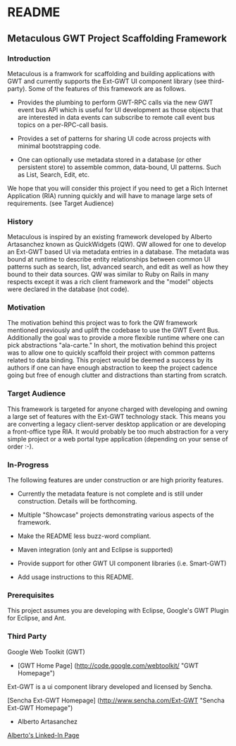 # README

## Metaculous GWT Project Scaffolding Framework

### Introduction
Metaculous is a framwork for scaffolding and building applications with GWT and currently supports the Ext-GWT UI component library (see third-party).  Some of the features of this framework are as follows.

* Provides the plumbing to perform GWT-RPC calls via the new GWT event bus API which is useful for UI development as those objects that are interested in data events can subscribe to remote call event bus topics on a per-RPC-call basis. 

* Provides a set of patterns for sharing UI code across projects with minimal bootstrapping code.

* One can optionally use metadata stored in a database (or other persistent store) to assemble common, data-bound, UI patterns.  Such as List, Search, Edit, etc.

We hope that you will consider this project if you need to get a Rich Internet Application (RIA) running quickly and will have to manage large sets of requirements. (see Target Audience)

### History
Metaculous is inspired by an existing framework developed by Alberto Artasanchez known as QuickWidgets (QW).  QW allowed for one to develop an Ext-GWT based UI via metadata entries in a database.  The metadata was bound at runtime to describe entity relationships between common UI patterns such as search, list, advanced search, and edit as well as how they bound to their data sources.  QW was similar to Ruby on Rails in many respects except it was a rich client framework and the "model" objects were declared in the database (not code).

### Motivation
The motivation behind this project was to fork the QW framework mentioned previously and uplift the codebase to use the GWT Event Bus.  Additionally the goal was to provide a more flexible runtime where one can pick abstractions "ala-carte."  In short, the motivation behind this project was to allow one to quickly scaffold their project with common patterns related to data binding.  This project would be deemed a success by its authors if one can have enough abstraction to keep the project cadence going but free of enough clutter and distractions than starting from scratch.  

### Target Audience
This framework is targeted for anyone charged with developing and owning a large set of features with the Ext-GWT technology stack.  This means you are converting a legacy client-server desktop application or are developing a front-office type RIA. It would probably be too much abstraction for a very simple project or a web portal type application (depending on your sense of order :-).

### In-Progress
The following features are under construction or are high priority features.

* Currently the metadata feature is not complete and is still under construction.  Details will be forthcoming.

* Multiple "Showcase" projects demonstrating various aspects of the framework.

* Make the README less buzz-word compliant.

* Maven integration (only ant and Eclipse is supported)

* Provide support for other GWT UI component libraries (i.e. Smart-GWT)

* Add usage instructions to this README.

### Prerequisites
This project assumes you are developing with Eclipse, Google's GWT Plugin for Eclipse, and Ant.

### Third Party
Google Web Toolkit (GWT)

* [GWT Home Page] (http://code.google.com/webtoolkit/ "GWT Homepage")

Ext-GWT is a ui component library developed and licensed by Sencha.

[Sencha Ext-GWT Homepage] (http://www.sencha.com/Ext-GWT "Sencha Ext-GWT Homepage")

* Alberto Artasanchez

[Alberto's Linked-In Page](http://www.linkedin.com/in/artasanchez "Alberto Artasanchez")
